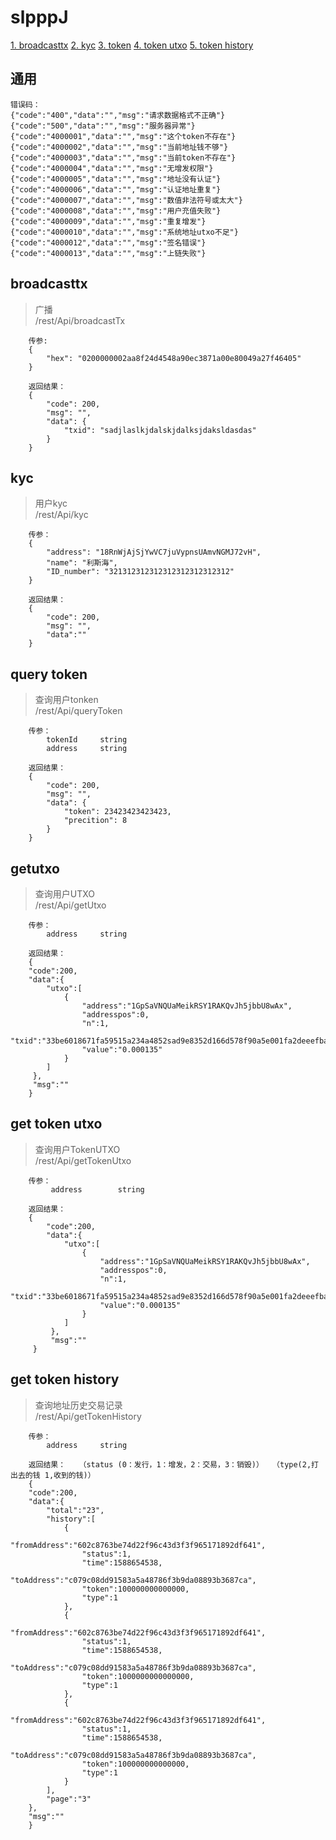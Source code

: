 # slpppJ

[1. broadcasttx](#broadcasttx)
[2. kyc](#kyc)
[3. token](#query-token)
[4. token utxo](#get-token-utxo)
[5. token history](#get-token-history)


## 通用
	错误码：
	{"code":"400","data":"","msg":"请求数据格式不正确"}
	{"code":"500","data":"","msg":"服务器异常"}
	{"code":"4000001","data":"","msg":"这个token不存在"}
	{"code":"4000002","data":"","msg":"当前地址钱不够"}
	{"code":"4000003","data":"","msg":"当前token不存在"}
	{"code":"4000004","data":"","msg":"无增发权限"}
	{"code":"4000005","data":"","msg":"地址没有认证"}
	{"code":"4000006","data":"","msg":"认证地址重复"}
	{"code":"4000007","data":"","msg":"数值非法符号或太大"}
	{"code":"4000008","data":"","msg":"用户充值失败"}
	{"code":"4000009","data":"","msg":"重复增发"}
	{"code":"4000010","data":"","msg":"系统地址utxo不足"}
	{"code":"4000012","data":"","msg":"签名错误"}
	{"code":"4000013","data":"","msg":"上链失败"}


## broadcasttx
>广播   
>/rest/Api/broadcastTx
```
    传参:
    {
    	"hex": "0200000002aa8f24d4548a90ec3871a00e80049a27f46405"
    }

    返回结果：
    {
    	"code": 200,
    	"msg": "",
    	"data": {
    		"txid": "sadjlaslkjdalskjdalksjdaksldasdas"
    	}
    }
```
## kyc 
>用户kyc    
>/rest/Api/kyc
```
    传参：
    {
	    "address": "18RnWjAjSjYwVC7juVypnsUAmvNGMJ72vH",
	    "name": "利斯海",
	    "ID_number": "321312312312312312312312312" 
    }
    
    返回结果：
    {
    	"code": 200,
    	"msg": "",
    	"data":""
    }
```

## query token
>查询用户tonken    
>/rest/Api/queryToken
```
    传参：
	    tokenId		string
	    address		string

    返回结果：
    {
    	"code": 200,
    	"msg": "",
    	"data": {
    		"token": 23423423423423,
    		"precition": 8
    	}
    }
```
## getutxo
>查询用户UTXO   
>/rest/Api/getUtxo
```
    传参：
	    address		string

    返回结果：
    {
   	"code":200,
   	"data":{
   		"utxo":[
   			{
   				"address":"1GpSaVNQUaMeikRSY1RAKQvJh5jbbU8wAx",
   				"addresspos":0,
   				"n":1,
   				"txid":"33be6018671fa59515a234a4852sad9e8352d166d578f90a5e001fa2deeefbad6bcc51",
   				"value":"0.000135"
   			}
   		]
   	 },
   	 "msg":""
    }
```    
## get token utxo
>查询用户TokenUTXO   
>/rest/Api/getTokenUtxo
```
    传参：
    	 address		string
    
    返回结果：
    {
       	"code":200,
       	"data":{
       		"utxo":[
       			{
       				"address":"1GpSaVNQUaMeikRSY1RAKQvJh5jbbU8wAx",
       				"addresspos":0,
       				"n":1,
       				"txid":"33be6018671fa59515a234a4852sad9e8352d166d578f90a5e001fa2deeefbad6bcc51",
       				"value":"0.000135"
       			}
       		]
       	 },
       	 "msg":""
     }
```
## get token history
>查询地址历史交易记录   
>/rest/Api/getTokenHistory
```
    传参：
	    address		string

    返回结果：   （status (0：发行，1：增发，2：交易，3：销毁)）  （type(2,打出去的钱 1,收到的钱)）
    {
   	"code":200,
   	"data":{
   		"total":"23",
   		"history":[
   			{
   				"fromAddress":"602c8763be74d22f96c43d3f3f965171892df641",
   				"status":1,
   				"time":1588654538,
   				"toAddress":"c079c08dd91583a5a48786f3b9da08893b3687ca",
   				"token":100000000000000,
   				"type":1
   			},
   			{
   				"fromAddress":"602c8763be74d22f96c43d3f3f965171892df641",
   				"status":1,
   				"time":1588654538,
   				"toAddress":"c079c08dd91583a5a48786f3b9da08893b3687ca",
   				"token":1000000000000000,
   				"type":1
   			},
   			{
   				"fromAddress":"602c8763be74d22f96c43d3f3f965171892df641",
   				"status":1,
   				"time":1588654538,
   				"toAddress":"c079c08dd91583a5a48786f3b9da08893b3687ca",
   				"token":100000000000000,
   				"type":1
   			}
   		],
   		"page":"3"
   	},
   	"msg":""
    }
```







